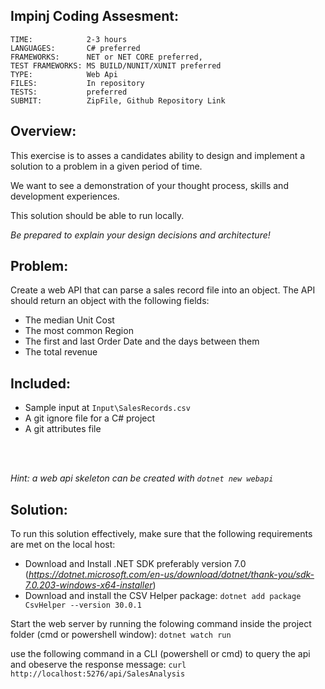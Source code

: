 ## Impinj Coding Assesment:

```
TIME:            2-3 hours
LANGUAGES:       C# preferred
FRAMEWORKS:      NET or NET CORE preferred,
TEST FRAMEWORKS: MS BUILD/NUNIT/XUNIT preferred
TYPE:            Web Api
FILES:           In repository
TESTS:           preferred
SUBMIT:          ZipFile, Github Repository Link
```

## Overview:
This exercise is to asses a candidates ability to design and implement a solution to a problem in a given period of time.

We want to see a demonstration of your thought process, skills and development experiences.

This solution should be able to run locally.

_Be prepared to explain your design decisions and architecture!_


## Problem:
Create a web API that can parse a sales record file into an object. The API should return an object with the following fields:
* The median Unit Cost
* The most common Region
* The first and last Order Date and the days between them
* The total revenue


## Included:
* Sample input at `Input\SalesRecords.csv`
* A git ignore file for a C# project
* A git attributes file

<br></br>

_Hint: a web api skeleton can be created with `dotnet new webapi`_

## Solution:
To run this solution effectively, make sure that the following requirements are met on the local host:
* Download and Install .NET SDK preferably version 7.0 (_https://dotnet.microsoft.com/en-us/download/dotnet/thank-you/sdk-7.0.203-windows-x64-installer_)
* Download and install the CSV Helper package:
        `dotnet add package CsvHelper --version 30.0.1`

Start the web server by running the folowing command inside the project folder (cmd or powershell window):
`dotnet watch run`

use the following command in a CLI (powershell or cmd) to query the api and obeserve the response message:
`curl http://localhost:5276/api/SalesAnalysis`
